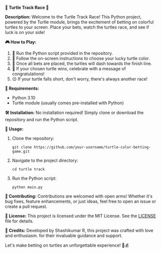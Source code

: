 **🐢 Turtle Track Race 🎲**

**Description:**
Welcome to the Turtle Track Race! This Python project, powered by the Turtle module, brings the excitement of betting on colorful turtles to your screen. Place your bets, watch the turtles race, and see if luck is on your side!

**🎮 How to Play:**
1. 🚀 Run the Python script provided in the repository.
2. 🎨 Follow the on-screen instructions to choose your lucky turtle color.
3. 🏁 Once all bets are placed, the turtles will dash towards the finish line.
4. 🎉 If your chosen turtle wins, celebrate with a message of congratulations!
5. 😔 If your turtle falls short, don't worry, there's always another race!

**🔧 Requirements:**
- Python 3.10
- Turtle module (usually comes pre-installed with Python)

**🛠️ Installation:**
No installation required! Simply clone or download the repository and run the Python script.

**🚀 Usage:**
1. Clone the repository:
   ```
   git clone https://github.com/your-username/turtle-color-betting-game.git
   ```
2. Navigate to the project directory:
   ```
   cd turtle track
   ```
3. Run the Python script:
   ```
   python main.py
   ```

**🤝 Contributing:**
Contributions are welcomed with open arms! Whether it's bug fixes, feature enhancements, or just ideas, feel free to open an issue or create a pull request.

**📝 License:**
This project is licensed under the MIT License. See the [LICENSE](LICENSE) file for details.

**🎉 Credits:**
Developed by Shashikumar R, this project was crafted with love and enthusiasm. for their invaluable guidance and support.

Let's make betting on turtles an unforgettable experience! 🐢💰
